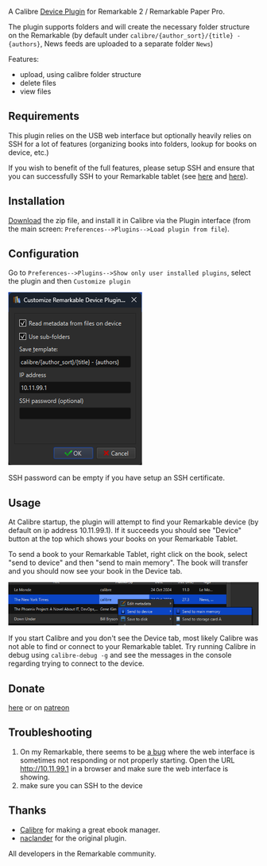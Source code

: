 
A Calibre [Device Plugin](https://manual.calibre-ebook.com/plugins.html#module-calibre.devices.interface) for Remarkable 2 / Remarkable Paper Pro.

The plugin supports folders and will create the necessary folder structure on the Remarkable (by default under `calibre/{author_sort}/{title} - {authors}`, News feeds are uploaded to a separate folder `News`)

Features:
* upload, using calibre folder structure
* delete files
* view files

Requirements
------------
This plugin relies on the USB web interface but optionally heavily relies on SSH for a lot of features (organizing books into folders, lookup for books on device, etc.)

If you wish to benefit of the full features, please setup SSH and ensure that you can successfully SSH to your Remarkable tablet (see [here](https://support.remarkable.com/s/article/Developer-mode) and [here](https://remarkable.guide/guide/access/ssh.html)).

Installation
------------
[Download](https://github.com/andriniaina/remarkable-calibre-usb-device/releases/latest) the zip file, and install it in Calibre via the Plugin interface (from the main screen: `Preferences-->Plugins-->Load plugin from file`).

Configuration
-------------
Go to `Preferences-->Plugins-->Show only user installed plugins`, select the plugin and then `Customize plugin`

![](img/calibre_settings.png)

SSH password can be empty if you have setup an SSH certificate.

Usage
-----
At Calibre startup, the plugin will attempt to find your Remarkable device (by default on ip address 10.11.99.1). If it succeeds you should see "Device" button at the top which shows your books on your Remarkable Tablet.

To send a book to your Remarkable Tablet, right click on the book, select "send to device" and then "send to main memory". The book will transfer and you should now see your book in the Device tab.

![](img/calibre_send_to_device.png)

If you start Calibre and you don't see the Device tab, most likely Calibre was not able to find or connect to your Remarkable tablet. Try running Calibre in debug using `calibre-debug -g` and see the messages in the console regarding trying to connect to the device.

Donate
------

[here](https://github.com/sponsors/andriniaina) or on [patreon](https://patreon.com/andriniaina)

Troubleshooting
------
1. On my Remarkable, there seems to be [a bug](https://www.google.com/search?q=remarkable+usb+web+interface+not+working+site%3Areddit.com) where the web interface is sometimes not responding or not properly starting. Open the URL http://10.11.99.1 in a browser and make sure the web interface is showing.
2. make sure you can SSH to the device

Thanks
------

* [Calibre](https://github.com/kovidgoyal/calibre) for making a great ebook manager.
* [naclander](https://github.com/naclander/Calibre-Remarkable-Device-Driver-Plugin) for the original plugin.

All developers in the Remarkable community.
